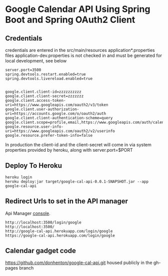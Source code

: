 # Google Calendar API Using Spring Boot and Spring OAuth2 Client

## Credentials
credentials are entered in the src/main/resources application*.properties files
application-dev.properties is not checked in and must be generated for local
development, see below

```
server.port=3500
spring.devtools.restart.enabled=true
spring.devtools.livereload.enabled=true

 
google.client.client-id=zzzzzzzzzz
google.client.client-secret=zzzzzzz
google.client.access-token-uri=https://www.googleapis.com/oauth2/v3/token
google.client.user-authorization-uri=https://accounts.google.com/o/oauth2/auth
google.client.client-authentication-scheme=query
google.client.scope=profile,email,https://www.googleapis.com/auth/calendar
google.resource.user-info-uri=https://www.googleapis.com/oauth2/v2/userinfo
google.resource.prefer-token-info=false
```

In production the client-id and the client-secret will come in via system
properties provided by heroku, along with server.port=$PORT

## Deploy To Heroku
```
heroku login
heroku deploy:jar target/google-cal-api-0.0.1-SNAPSHOT.jar --app google-cal-api
```
## Redirect Urls to set in the API manager 

Api Manager [console](https://console.developers.google.com/apis/dashboard?project=event-image-update-system&authuser=1).

```
http://localhost:3500/login/google 
http://localhost:3500/ 
http://google-cal-api.herokuapp.com/login/google 
https://google-cal-api.herokuapp.com/login/google
```

## Calendar gadget code 
https://github.com/donhenton/google-cal-api.git
housed publicly in the gh-pages branch
